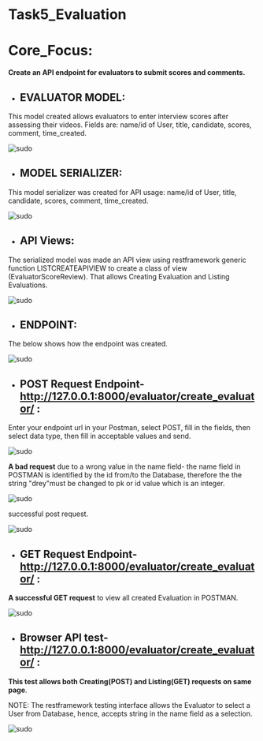 # Task5_Evaluation
# Core_Focus: 
__Create an API endpoint for evaluators to submit scores and comments.__

- ## EVALUATOR MODEL:
 This model created allows evaluators to enter interview scores after assessing their videos. Fields are: name/id of User, title, candidate, scores, comment, time_created.

![sudo](./img/model.png)

- ## MODEL SERIALIZER:
 This model serializer was created for API usage: name/id of User, title, candidate, scores, comment, time_created.

![sudo](./img/serializer.png)

- ## API Views:
 The serialized model was made an API view using restframework generic function LISTCREATEAPIVIEW to create a class of view (EvaluatorScoreReview). That allows Creating Evaluation and Listing Evaluations.

![sudo](./img/APIview.png)

- ## ENDPOINT:
 The below shows how the endpoint was created.

![sudo](./img/urlEndpoint.png)

- ## POST Request Endpoint- http://127.0.0.1:8000/evaluator/create_evaluator/ :

Enter your endpoint url in your Postman, select POST, fill in the fields, then select data type, then fill in acceptable values and send.

![sudo](./img/post_request.png)

**A bad request** due to a wrong value in the name field- the name field in POSTMAN is identified by the id from/to the Database, therefore the the string "drey"must be changed to pk or id value which is an integer.

![sudo](./img/bad_post_request.png)

successful post request.

![sudo](./img/successful_post_request.png)

- ## GET Request Endpoint- http://127.0.0.1:8000/evaluator/create_evaluator/ :

**A successful GET request** to view all created Evaluation in POSTMAN.

![sudo](./img/successful_get_request.png)

- ## Browser API test- http://127.0.0.1:8000/evaluator/create_evaluator/ :

**This test allows both Creating(POST) and Listing(GET) requests on same page**.

NOTE: The restframework testing interface allows the Evaluator to select a User from Database, hence, accepts string in the name field as a selection.

![sudo](./img/Browser_restframework_request.png)